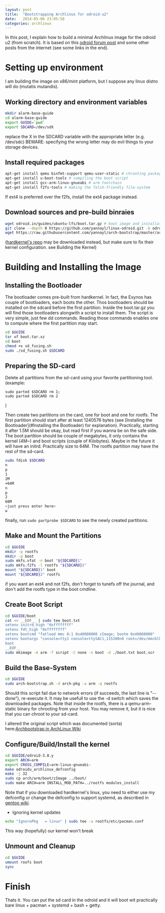 ```yaml
---
layout: post
title:  "Bootstrapping Archlinux for odroid-u2"
date:   2014-05-06 23:05:58
categories: archlinux
---
```


In this post, I explain how to build a minimal Archlinux image for the odroid u2 (from scratch).
It is based on this [odroid forum post](http://forum.odroid.com/viewtopic.php?f=52&t=3662) and some other posts from the internet (see some links in the end).

Setting up environment
======================
I am building the image on x86/mint platform, but I suppose any linux distro will do (mutatis mutandis).

Working directory and environment variables
-------------------------------------------
```bash
mkdir alarm-base-guide
cd alarm-base-guide
export GUIDE=`pwd`
export SDCARD=/dev/sdX
```

replace the X in the SDCARD variable with the appropriate letter (e.g. /dev/sdc)
BEWARE: specifying the wrong letter may do evil things to your storage devices.
	

Install required packages
-------------------------
```bash
apt-get install qemu binfmt-support qemu-user-static # chrooting packages
apt-get install u-boot-tools # compiling the boot script
apt-get install gcc-arm-linux-gnueabi # arm toolchain
apt-get install f2fs-tools # making the falsh-friendly file-system
```
If ext4 is preferred over the f2fs, install the ext4 package instead.

Download sources and pre-build binraies
---------------------------------------
```bash
wget odroid.in/guides/ubuntu-lfs/boot.tar.gz # boot image and installation script
git clone --depth 0 https://github.com/yannayl/linux-odroid.git -b odroid-3.8.y odroid-3.8.y # kernel sources and configuration files
wget https://raw.githubusercontent.com/yannayl/arch-bootstrap/master/arch-bootstrap.sh # script for building and chrooting the base system
```

([hardkernel's repo](https://github.com/hardkernel/linux) may be downloaded instead, but make sure to fix their kernel configuration. see Building the Kernel)

Building and Installing the Image
=================================

Installing the Bootloader
-------------------------
The bootloader comes pre-built from hardkernel. In fact, the Exynos has couple of bootloaders, each boots the other. Thos bootloaders should be installed on the sdcard before the first partition. Inside the boot.tar.gz you will find those bootloaders alongwith a script to install them. The script is very simple, just few dd commands. Reading those commands enables one to compute where the first partition may start.

```bash
cd $GUIDE
tar xf boot.tar.xz
cd boot
chmod +x sd_fusing.sh
sudo ./sd_fusing.sh $SDCARD
```

Preparing the SD-card
---------------------
Delete all partitions from the sd-card using your favorite partitioning tool.
(example:
```
sudo parted $SDCARD rm 1;
sudo parted $SDCARD rm 2
```
)

Then create two partitions on the card, one for boot and one for rootfs.
The first partition should start after at least 1240576 bytes (see [Installing the Bootloader](#Installing the Bootloader) for explanation). Practically, starting it after 1.5M should be okay, but read first if you wanna be on the safe side.
The boot partition should be couple of megabytes, it only contains the kernel (4M~) and boot scripts (couple of Kilobytes). Maybe in the future it will have an initrd. Practically size to 64M.
The rootfs partition may have the rest of the sd-card.

```bash
sudo fdisk $SDCARD
n
p
1
2M
+64M
n
p
2
66M
<just press enter here>
w
```

finally, run ```sudo partprobe $SDCARD``` to see the newly created partitions.


Make and Mount the Partitions
-----------------------------
```bash
cd $GUIDE
mkdir -p rootfs
mkdir -p boot
sudo mkfs.vfat -n boot "${SDCARD}1"
sudo mkfs.f2fs -l rootfs "${SDCARD}2"
mount "${SDCARD}1" boot
mount "${SDCARD}2" rootfs
```

if you want an ext4 and not f2fs, don't forget to tunefs off the journal, and don't add the rootfs type in the boot cmdline.

Create Boot Script
------------------
```bash
cd $GUIDE/boot
cat << __EOF__ | sudo tee boot.txt
setenv initrd_high "0xffffffff"
setenv fdt_high "0xffffffff"
setenv bootcmd "fatload mmc 0:1 0x40008000 zImage; bootm 0x40008000"
setenv bootargs "console=tty1 console=ttySAC1,115200n8 root=/dev/mmcblk0p2 rootwait rw mem=2047M rootfstype=f2fs init=/usr/lib/systemd/systemd"
boot
__EOF__
sudo mkimage -A arm -T script -C none -n boot -d ./boot.txt boot.scr
```

Build the Base-System
---------------------
```bash
cd $GUIDE
sudo arch-bootstrap.sh -d arch-pkg -a arm -q rootfs
```

Should this script fail due to network errors (if succeeds, the last line is "--done"), re-execute it. It may be usefull to use the -d switch which saves the downloaded packages.
Note that inside the rootfs, there is a qemu-arm-static binary for chrooting from your host. You may remove it, but it is nice that you can chroot to your sd-card.

I altered the original script which was documented (sorta) here:[Archbootstrap in ArchLinux Wiki](https://wiki.archlinux.org/index.php/Archbootstrap)

Configure/Build/Install the kernel
----------------------------------
```bash
cd $GUIDE/odroid-3.8.y
export ARCH=arm
export CROSS_COMPILE=arm-linux-gnueabi-
make odroidu_archlinux_defconfig
make -j 32
sudo cp arch/arm/boot/zImage ../boot/
sudo make ARCH=arm INSTALL_MOD_PATH=../rootfs modules_install
```

Note that if you downloaded hardkernel's linux, you need to either use my defconfig or change the defconfig to support systemd, as described in [gentoo wiki](http://wiki.gentoo.org/wiki/Systemd#Kernel).

* Ignoring kernel updates

```bash
echo "IgnorePkg   = linux" | sudo tee -a rootfs/etc/pacman.conf
```
This way (hopefully) our kernel won't break

Unmount and Cleanup
-------------------
```bash
cd $GUIDE
umount roofs boot
sync
```

Finish 
======
Thats it. You can put the sd card in the odroid and it will boot wit practically bare linux + pacman + systemd + bash + getty. 

